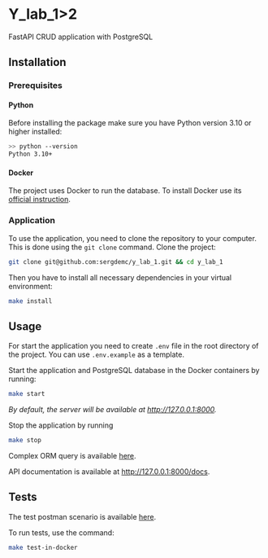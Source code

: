 # Y_lab_1>2
FastAPI CRUD application with PostgreSQL

## Installation

### Prerequisites

#### Python

Before installing the package make sure you have Python version 3.10 or higher installed:

```bash
>> python --version
Python 3.10+
```

#### Docker

The project uses Docker to run the database. To install Docker use its [official instruction](https://docs.docker.com/get-docker/).

### Application

To use the application, you need to clone the repository to your computer. This is done using the `git clone` command. Clone the project:

```bash
git clone git@github.com:sergdemc/y_lab_1.git && cd y_lab_1
```

Then you have to install all necessary dependencies in your virtual environment:

```bash
make install
```

## Usage

For start the application you need to create `.env` file in the root directory of the project. You can use `.env.example` as a template.

Start the application and PostgreSQL database in the Docker containers by running:
```bash
make start
```
_By default, the server will be available at http://127.0.0.1:8000._

Stop the application by running
```bash
make stop
```

Complex ORM query is available [here](https://github.com/sergdemc/y_lab_1/blob/main/app/routers/menu_router.py#L14-L23).

API documentation is available at http://127.0.0.1:8000/docs.

## Tests

The test postman scenario is available [here](https://github.com/sergdemc/y_lab_1/blob/main/app/tests/test_postman_scenario.py).

To run tests, use the command:
```bash
make test-in-docker
```